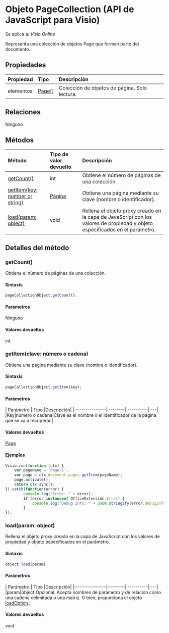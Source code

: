 # <a name="pagecollection-object-javascript-api-for-visio"></a>Objeto PageCollection (API de JavaScript para Visio)

Se aplica a: _Visio Online_

Representa una colección de objetos Page que forman parte del documento.

## <a name="properties"></a>Propiedades

| Propiedad       | Tipo    |Descripción|
|:---------------|:--------|:----------|
|elementos|[Page[]](page.md)|Colección de objetos de página. Solo lectura.|

## <a name="relationships"></a>Relaciones
Ninguno


## <a name="methods"></a>Métodos

| Método           | Tipo de valor devuelto    |Descripción|
|:---------------|:--------|:----------|
|[getCount()](#getcount)|int|Obtiene el número de páginas de una colección.|
|[getItem(key: number or string)](#getitemkey-number-or-string)|[Página](page.md)|Obtiene una página mediante su clave (nombre o identificador).|
|[load(param: object)](#loadparam-object)|void|Rellena el objeto proxy creado en la capa de JavaScript con los valores de propiedad y objeto especificados en el parámetro.|

## <a name="method-details"></a>Detalles del método


### <a name="getcount"></a>getCount()
Obtiene el número de páginas de una colección.

#### <a name="syntax"></a>Sintaxis
```js
pageCollectionObject.getCount();
```

#### <a name="parameters"></a>Parámetros
Ninguno

#### <a name="returns"></a>Valores devueltos
int

### <a name="getitemkey-number-or-string"></a>getItem(clave: número o cadena)
Obtiene una página mediante su clave (nombre o identificador).

#### <a name="syntax"></a>Sintaxis
```js
pageCollectionObject.getItem(key);
```

#### <a name="parameters"></a>Parámetros
| Parámetro       | Tipo    |Descripción|
|:---------------|:--------|:----------|:---|
|Key|número o cadena|Clave es el nombre o el identificador de la página que se va a recuperar.|

#### <a name="returns"></a>Valores devueltos
[Page](page.md)

#### <a name="examples"></a>Ejemplos
```js
Visio.run(function (ctx) { 
    var pageName = 'Page-1';
    var page = ctx.document.pages.getItem(pageName);
    page.activate();
    return ctx.sync();
}).catch(function(error) {
        console.log("Error: " + error);
        if (error instanceof OfficeExtension.Error) {
            console.log("Debug info: " + JSON.stringify(error.debugInfo));
        }
});
```

### <a name="loadparam-object"></a>load(param: object)
Rellena el objeto proxy creado en la capa de JavaScript con los valores de propiedad y objeto especificados en el parámetro.

#### <a name="syntax"></a>Sintaxis
```js
object.load(param);
```

#### <a name="parameters"></a>Parámetros
| Parámetro       | Tipo    |Descripción|
|:---------------|:--------|:----------|:---|
|param|object|Opcional. Acepta nombres de parámetro y de relación como una cadena delimitada o una matriz. O bien, proporciona el objeto [loadOption](loadoption.md).|

#### <a name="returns"></a>Valores devueltos
void
